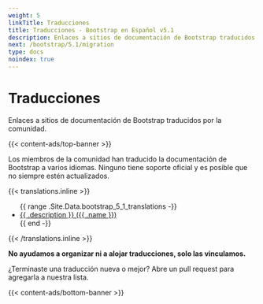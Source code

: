 ```yaml
---
weight: 5
linkTitle: Traducciones
title: Traducciones · Bootstrap en Español v5.1
description: Enlaces a sitios de documentación de Bootstrap traducidos por la comunidad.
next: /bootstrap/5.1/migration
type: docs
noindex: true
---
```


# Traducciones

Enlaces a sitios de documentación de Bootstrap traducidos por la comunidad.

{{< content-ads/top-banner >}}

Los miembros de la comunidad han traducido la documentación de Bootstrap a varios idiomas. Ninguno tiene soporte oficial y es posible que no siempre estén actualizados.

{{< translations.inline >}}
<ul>
{{ range .Site.Data.bootstrap_5_1_translations -}}
  <li><a href="{{ .url }}" hreflang="{{ .code }}">{{ .description }} ({{ .name }})</a></li>
{{ end -}}
</ul>
{{< /translations.inline >}}

**No ayudamos a organizar ni a alojar traducciones, solo las vinculamos.**

¿Terminaste una traducción nueva o mejor? Abre un pull request para agregarla a nuestra lista.

{{< content-ads/bottom-banner >}}
